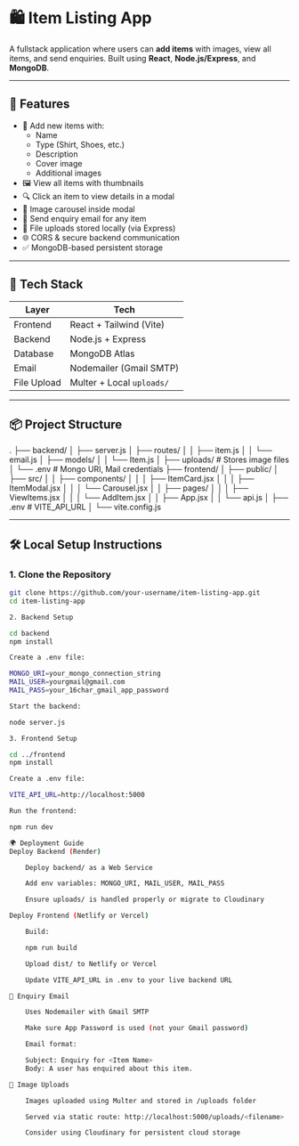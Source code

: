 # 🛍️ Item Listing App

A fullstack application where users can **add items** with images, view all items, and send enquiries. Built using **React**, **Node.js/Express**, and **MongoDB**.

---

## 🚀 Features

- 📄 Add new items with:
  - Name
  - Type (Shirt, Shoes, etc.)
  - Description
  - Cover image
  - Additional images
- 🖼️ View all items with thumbnails
- 🔍 Click an item to view details in a modal
- 📸 Image carousel inside modal
- 📩 Send enquiry email for any item
- 🔐 File uploads stored locally (via Express)
- 🌐 CORS & secure backend communication
- ✅ MongoDB-based persistent storage

---

## 🧱 Tech Stack

| Layer       | Tech                        |
|-------------|-----------------------------|
| Frontend    | React + Tailwind (Vite)     |
| Backend     | Node.js + Express           |
| Database    | MongoDB Atlas               |
| Email       | Nodemailer (Gmail SMTP)     |
| File Upload | Multer + Local `uploads/`   |

---

## 📦 Project Structure

.
├── backend/
│ ├── server.js
│ ├── routes/
│ │ ├── item.js
│ │ └── email.js
│ ├── models/
│ │ └── Item.js
│ ├── uploads/ # Stores image files
│ └── .env # Mongo URI, Mail credentials
├── frontend/
│ ├── public/
│ ├── src/
│ │ ├── components/
│ │ │ ├── ItemCard.jsx
│ │ │ ├── ItemModal.jsx
│ │ │ └── Carousel.jsx
│ │ ├── pages/
│ │ │ ├── ViewItems.jsx
│ │ │ └── AddItem.jsx
│ │ ├── App.jsx
│ │ └── api.js
│ ├── .env # VITE_API_URL
│ └── vite.config.js


---

## 🛠️ Local Setup Instructions

### 1. Clone the Repository

```bash
git clone https://github.com/your-username/item-listing-app.git
cd item-listing-app

2. Backend Setup

cd backend
npm install

Create a .env file:

MONGO_URI=your_mongo_connection_string
MAIL_USER=yourgmail@gmail.com
MAIL_PASS=your_16char_gmail_app_password

Start the backend:

node server.js

3. Frontend Setup

cd ../frontend
npm install

Create a .env file:

VITE_API_URL=http://localhost:5000

Run the frontend:

npm run dev

🌍 Deployment Guide
Deploy Backend (Render)

    Deploy backend/ as a Web Service

    Add env variables: MONGO_URI, MAIL_USER, MAIL_PASS

    Ensure uploads/ is handled properly or migrate to Cloudinary

Deploy Frontend (Netlify or Vercel)

    Build:

    npm run build

    Upload dist/ to Netlify or Vercel

    Update VITE_API_URL in .env to your live backend URL

📧 Enquiry Email

    Uses Nodemailer with Gmail SMTP

    Make sure App Password is used (not your Gmail password)

    Email format:

    Subject: Enquiry for <Item Name>
    Body: A user has enquired about this item.

📸 Image Uploads

    Images uploaded using Multer and stored in /uploads folder

    Served via static route: http://localhost:5000/uploads/<filename>

    Consider using Cloudinary for persistent cloud storage